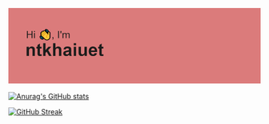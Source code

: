 [![MasterHead](header.png)](https://github.com/ntkhaiuet)

[![Anurag's GitHub stats](https://github-readme-stats.vercel.app/api?username=ntkhaiuet&count_private=true&show_icons=true&theme=dracula)](https://github.com/anuraghazra/github-readme-stats)

[![GitHub Streak](http://github-readme-streak-stats.herokuapp.com?user=ntkhaiuet&theme=dracula&hide_border=true)](https://git.io/streak-stats)


<!--
**ntkhaiuet/ntkhaiuet** is a ✨ _special_ ✨ repository because its `README.md` (this file) appears on your GitHub profile.

Here are some ideas to get you started:

- 🔭 I’m currently working on ...
- 🌱 I’m currently learning ...
- 👯 I’m looking to collaborate on ...
- 🤔 I’m looking for help with ...
- 💬 Ask me about ...
- 📫 How to reach me: ...
- 😄 Pronouns: ...
- ⚡ Fun fact: ...
-->
